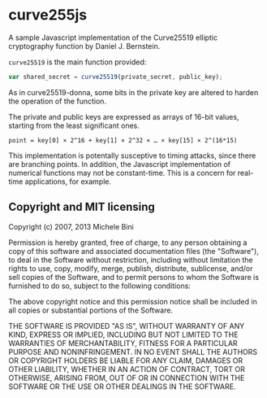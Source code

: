 curve255js
==========

A sample Javascript implementation of the Curve25519 elliptic cryptography function by Daniel J. Bernstein.

```curve25519``` is the main function provided:

````javascript
var shared_secret = curve25519(private_secret, public_key);
````

As in curve25519-donna, some bits in the private key are altered to harden the operation of the function.

The private and public keys are expressed as arrays of 16-bit values, starting from the least significant ones.

````
point = key[0] × 2^16 + key[1] × 2^32 × … × key[15] × 2^(16*15)
````

This implementation is potentally susceptive to timing attacks, since there are branching points.  In addition, the Javascript implementation of numerical functions may not be constant-time.  This is a concern for real-time applications, for example.

Copyright and MIT licensing
---------------------------

Copyright (c) 2007, 2013 Michele Bini

Permission is hereby granted, free of charge, to any person obtaining a copy
of this software and associated documentation files (the "Software"), to deal
in the Software without restriction, including without limitation the rights
to use, copy, modify, merge, publish, distribute, sublicense, and/or sell
copies of the Software, and to permit persons to whom the Software is furnished
to do so, subject to the following conditions:

The above copyright notice and this permission notice shall be included in all
copies or substantial portions of the Software.

THE SOFTWARE IS PROVIDED "AS IS", WITHOUT WARRANTY OF ANY KIND, EXPRESS OR
IMPLIED, INCLUDING BUT NOT LIMITED TO THE WARRANTIES OF MERCHANTABILITY,
FITNESS FOR A PARTICULAR PURPOSE AND NONINFRINGEMENT. IN NO EVENT SHALL THE
AUTHORS OR COPYRIGHT HOLDERS BE LIABLE FOR ANY CLAIM, DAMAGES OR OTHER
LIABILITY, WHETHER IN AN ACTION OF CONTRACT, TORT OR OTHERWISE, ARISING FROM,
OUT OF OR IN CONNECTION WITH THE SOFTWARE OR THE USE OR OTHER DEALINGS IN
THE SOFTWARE.
